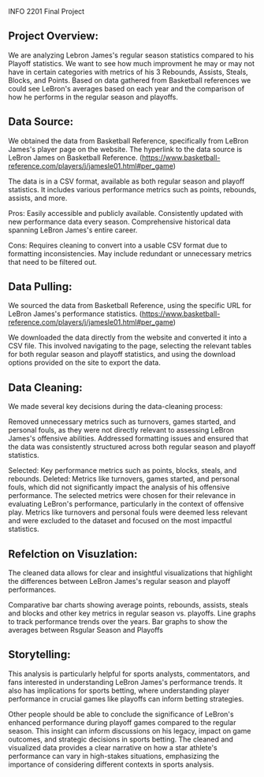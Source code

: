 INFO 2201 Final Project 

## Project Overview:

We are analyzing Lebron James's regular season statistics compared to his Playoff statistics. We want to see how much improvment he may or may not have in certain categories with metrics of his 3 Rebounds, Assists, Steals, Blocks, and Points. Based on data gathered from Basketball references we could see LeBron's averages based on each year and the comparison of how he performs in the regular season and playoffs. 

## Data Source:

We obtained the data from Basketball Reference, specifically from LeBron James's player page on the website. The hyperlink to the data source is LeBron James on Basketball Reference. (https://www.basketball-reference.com/players/j/jamesle01.html#per_game)

The data is in a CSV format, available as both regular season and playoff statistics. It includes various performance metrics such as points, rebounds, assists, and more.

Pros:
Easily accessible and publicly available.
Consistently updated with new performance data every season.
Comprehensive historical data spanning LeBron James's entire career.

Cons:
Requires cleaning to convert into a usable CSV format due to formatting inconsistencies.
May include redundant or unnecessary metrics that need to be filtered out.

## Data Pulling:
We sourced the data from Basketball Reference, using the specific URL for LeBron James's performance statistics. (https://www.basketball-reference.com/players/j/jamesle01.html#per_game)

We downloaded the data directly from the website and converted it into a CSV file. This involved navigating to the page, selecting the relevant tables for both regular season and playoff statistics, and using the download options provided on the site to export the data.

## Data Cleaning:

We made several key decisions during the data-cleaning process:

Removed unnecessary metrics such as turnovers, games started, and personal fouls, as they were not directly relevant to assessing LeBron James's offensive abilities.
Addressed formatting issues and ensured that the data was consistently structured across both regular season and playoff statistics.

Selected: Key performance metrics such as points, blocks, steals, and rebounds.
Deleted: Metrics like turnovers, games started, and personal fouls, which did not significantly impact the analysis of his offensive performance.
The selected metrics were chosen for their relevance in evaluating LeBron's performance, particularly in the context of offensive play. Metrics like turnovers and personal fouls were deemed less relevant and were excluded to the dataset and focused on the most impactful statistics.

## Refelction on Visuzlation:

The cleaned data allows for clear and insightful visualizations that highlight the differences between LeBron James's regular season and playoff performances. 

Comparative bar charts showing average points, rebounds, assists, steals and blocks and other key metrics in regular season vs. playoffs.
Line graphs to track performance trends over the years.
Bar graphs to show the averages between Rsgular Season and Playoffs 


## Storytelling:

This analysis is particularly helpful for sports analysts, commentators, and fans interested in understanding LeBron James's performance trends. It also has implications for sports betting, where understanding player performance in crucial games like playoffs can inform betting strategies.

Other people should be able to conclude the significance of LeBron's enhanced performance during playoff games compared to the regular season. This insight can inform discussions on his legacy, impact on game outcomes, and strategic decisions in sports betting. The cleaned and visualized data provides a clear narrative on how a star athlete's performance can vary in high-stakes situations, emphasizing the importance of considering different contexts in sports analysis.
